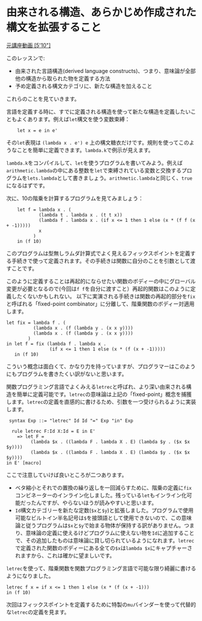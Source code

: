 # 由来される構造、あらかじめ作成された構文を拡張すること

[元講座動画 [5'10"]](http://youtu.be/qZWiBaN7zrw)

このレッスンで:
+ 由来された言語構造(derived language constructs)、つまり、意味論が全部他の構造から取られた物を定義する方法
+ 予め定義される構文カテゴリに、新たな構造を加えること

これらのことを見ていきます。

言語を定義する時に、すでに定義される構造を使って新たな構造を定義したいこともよくあります。例えば`let`構文を使う変数束縛：

```
    let x = e in e'
```

その`let`表現は `(lambda x . e') e` 上の構文糖衣だけです。規則を使ってこのようなことを簡単に定義できます。`lambda.k`で例示が見えます。

`lambda.k`をコンパイルして、`let`を使うプログラムを書いてみよう。例えば`arithmetic.lambda`の中にある整数を`let`で束縛されている変数と交換するプログラムを`lets.lambda`として書きましょう。`arithmetic.lambda`と同じく、`true`になるはずです。

次に、10の階乗を計算するプログラムを見てみましょう：

```
    let f = lambda x . (
            (lambda t . lambda x . (t t x))
            (lambda f . lambda x . (if x <= 1 then 1 else (x * (f f (x + -1)))))
            x
          )
    in (f 10)
```

このプログラムは型無しラムダ計算式でよく見えるフィックスポイントを定義する手続きで使って定義されます。その手続きは関数に自分のことを引数として渡すことです。

このように定義することは再起的にならせたい関数のボディーの中にグローバル変更が必要となるので(今回は`f f`を自分に渡すこと）再起的関数はこのように定義したくないかもしれない。
以下に実演される手続きは関数の再起的部分を`fix`と呼ばれる「fixed-point combinator」に分離して、階乗関数のボディー対適用します。

```
let fix = lambda f . (
          (lambda x . (f (lambda y . (x x y))))
          (lambda x . (f (lambda y . (x x y))))
        )
in let f = fix (lambda f . lambda x .
                (if x <= 1 then 1 else (x * (f (x + -1)))))
   in (f 10)
```

こういう概念は面白くて、かなり力を持っていますが、プログラマーはこのようにもプログラムを書きたくい訳がないと思います。

関数プログラミング言語でよくみえる`letrec`と呼ばれ、より深い由来される構造を簡単に定義可能です。`letrec`の意味論は上記の「fixed-point」概念を捕獲します。`letrec`の定義を直感的に書けるため、引数を一つ受けられるように実装します。

```
 syntax Exp ::= "letrec" Id Id "=" Exp "in" Exp
```

```
  rule letrec F:Id X:Id = E in E'
    => let F =
         (lambda $x . ((lambda F . lambda X . E) (lambda $y . ($x $x $y))))
         (lambda $x . ((lambda F . lambda X . E) (lambda $y . ($x $x $y))))
in E' [macro]
```

ここで注意していけば良いところが二つあります。

+ ベタ縮小とそれでの置換の繰り返しを一回減らすために、階乗の定義に`fix`コンビネーターのインライン化しました。残っている`let`もインライン化可能だったんですが、やらないほうが読みやすいと思います。
+ `Id`構文カテゴリーを新たな定数(`$x`と`$y`)と拡張しました。プログラムで使用可能なビルトイン半名記号は`$`を接頭語として使用できないので、この意味論と従うプログラムは`$x`と`$y`で始まる物体が保持する訳がありません。つまり、意味論の定義に使えるけどプログラムに使えない物を`Id`に追加することで、その追加したものは意味論に貸し切られているようになれます。`letrec`で定義された関数のボディーにある全ての`$x`は`lambda $x`にキャプチャーされますから、これは確かに望ましいです。

`letrec`を使って、階乗関数を関数プログラミング言語で可能な限り綺麗に書けるようになりました。

```
letrec f x = if x <= 1 then 1 else (x * (f (x + -1)))
in (f 10)
```

次回はフィックスポイントを定義するために特製の`mu`バインダーを使って代替的な`letrec`の定義を見ます。